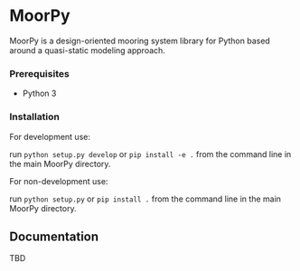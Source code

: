 # MoorPy

MoorPy is a design-oriented mooring system library for Python based around a quasi-static modeling approach.

### Prerequisites

- Python 3

### Installation

For development use:

run ```python setup.py develop``` or ```pip install -e .``` from the command line in the main MoorPy directory.

For non-development use:

run ```python setup.py``` or ```pip install .``` from the command line in the main MoorPy directory.


## Documentation

TBD